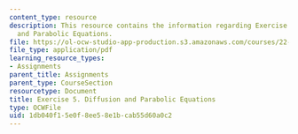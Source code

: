 ```yaml
---
content_type: resource
description: This resource contains the information regarding Exercise 5. Diffusion
  and Parabolic Equations.
file: https://ol-ocw-studio-app-production.s3.amazonaws.com/courses/22-15-essential-numerical-methods-fall-2014/1db040f15e0f8ee58e1bcab55d60a0c2_MIT22_15F14_ex05.pdf
file_type: application/pdf
learning_resource_types:
- Assignments
parent_title: Assignments
parent_type: CourseSection
resourcetype: Document
title: Exercise 5. Diffusion and Parabolic Equations
type: OCWFile
uid: 1db040f1-5e0f-8ee5-8e1b-cab55d60a0c2
---
```

